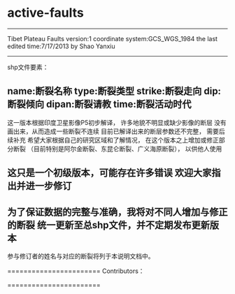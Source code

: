 active-faults
=============
-----------------------
Tibet Plateau Faults
version:1
coordinate system:GCS_WGS_1984
the last edited time:7/17/2013
by Shao Yanxiu

---------------------
shp文件要素：

name:断裂名称
type:断裂类型
strike:断裂走向
dip:断裂倾向
dipan:断裂请教
time:断裂活动时代
----------------------
这一版本根据印度卫星影像P5初步解译，
许多地貌不明显或缺少影像的断层
没有画出来，从而造成一些断裂不连续
目前已解译出来的断层参数还不完整，
需要后续补充
希望大家根据自己的研究区域和了解情况，
在这个版本之上增加或修正部分断裂
（目前特别是阿尔金断裂、东昆仑断裂、广义海原断裂），
以供他人使用


这只是一个初级版本，可能存在许多错误
欢迎大家指出并进一步修订
----------------------
为了保证数据的完整与准确，我将对不同人增加与修正的断裂
统一更新至总shp文件，并不定期发布更新版本
-----------------------
参与修订者的姓名与对应的断裂将列于本说明文档中。

=======================
Contributors：


=======================

